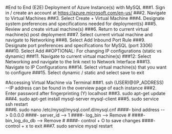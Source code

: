 #End to End (E2E) Deployment of Azure Instance(s) with MySQL
###1. Sign in / create an account at https://azure.microsoft.com/en-us/
###2. Navigate to Virtual Machines 
###3. Select Create + Virtual Machine 
###4. Designate system preferences and specifications needed for deployment(s)
###5. Review and create virtual machine(s)
###6. Return to current virtual machine(s) post deployment
###7. Select current virtual machine and navigate to Networking
###8. Select Add Inbound Port Rule 
###9. Designate port preferences and specifications for MySQL (port 3306)
###10. Select Add
##OPTIONAL: For changing IP configurations (static vs dynamic)
###11. Navigate to current virtual machine(s) 
###12: Select Networking and navigate to the link next to Network Interface 
###13. Navigate to IP Configurations 
###14. Select virtual machine(s) that you want to configure 
###15. Select dynamic / static and select save to exit 


#Accessing Virtual Machine via Terminal 
###1. ssh (USER)@(IP_ADDRESS) --IP address can be found in the overview page of each instance 
###2. Enter password after fingerprinting (Y) localhost 
###3. sudo apt-get update
###4. sudo apt-get install mysql-server mysql-client 
###5. sudo service ssh restart  
###6. sudo nano /etc/mysql/mysql.conf.d/mysql.cnf
####- bind address --> 0.0.0.0
####- server_id --> 1 
####- log_bin --> Remove # 
####- bin_log_do_db --> Remove # 
####- control + O to save changes 
####- control + x to exit 
###7. sudo service mysql restart 

